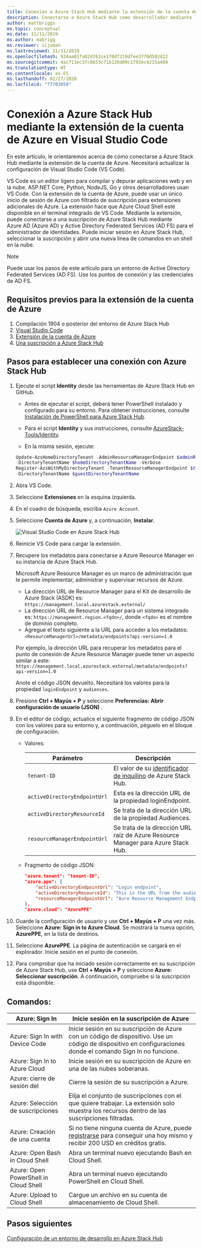 ```yaml
---
title: Conexión a Azure Stack Hub mediante la extensión de la cuenta de Azure en Visual Studio Code
description: Conectarse a Azure Stack Hub como desarrollador mediante la extensión de la cuenta de Azure en Visual Studio Code
author: mattbriggs
ms.topic: conceptual
ms.date: 11/11/2019
ms.author: mabrigg
ms.reviewer: sijuman
ms.lastreviewed: 11/11/2019
ms.openlocfilehash: 934aa01fa02d763ce170df219dfee3770d502d22
ms.sourcegitcommit: 4ac711ec37c6653c71b126d09c1f93ec4215a489
ms.translationtype: HT
ms.contentlocale: es-ES
ms.lasthandoff: 02/27/2020
ms.locfileid: "77703050"
---
```

# <a name="connect-to-azure-stack-hub-using-azure-account-extension-in-visual-studio-code"></a>Conexión a Azure Stack Hub mediante la extensión de la cuenta de Azure en Visual Studio Code

En este artículo, le orientaremos acerca de cómo conectarse a Azure Stack Hub mediante la extensión de la cuenta de Azure. Necesitará actualizar la configuración de Visual Studio Code (VS Code).

VS Code es un editor ligero para compilar y depurar aplicaciones web y en la nube. ASP.NET Core, Python, NodeJS, Go y otros desarrolladores usan VS Code. Con la extensión de la cuenta de Azure, puede usar un único inicio de sesión de Azure con filtrado de suscripción para extensiones adicionales de Azure. La extensión hace que Azure Cloud Shell esté disponible en el terminal integrado de VS Code. Mediante la extensión, puede conectarse a una suscripción de Azure Stack Hub mediante Azure AD (Azure AD) y Active Directory Federated Services (AD FS) para el administrador de identidades. Puede iniciar sesión en Azure Stack Hub, seleccionar la suscripción y abrir una nueva línea de comandos en un shell en la nube. 

> [!Note]  
> Puede usar los pasos de este artículo para un entorno de Active Directory Federated Services (AD FS). Use los puntos de conexión y las credenciales de AD FS.

## <a name="pre-requisites-for-the-azure-account-extension"></a>Requisitos previos para la extensión de la cuenta de Azure

1. Compilación 1904 o posterior del entorno de Azure Stack Hub
2. [Visual Studio Code](https://code.visualstudio.com/)
3. [Extensión de la cuenta de Azure](https://github.com/Microsoft/vscode-azure-account)
4. [Una suscripción a Azure Stack Hub](https://azure.microsoft.com/overview/azure-stack/)

## <a name="steps-to-connect-to-azure-stack-hub"></a>Pasos para establecer una conexión con Azure Stack Hub

1. Ejecute el script **Identity** desde las herramientas de Azure Stack Hub en GitHub.

    - Antes de ejecutar el script, deberá tener PowerShell instalado y configurado para su entorno. Para obtener instrucciones, consulte [Instalación de PowerShell para Azure Stack Hub](../operator/azure-stack-powershell-install.md).

    - Para el script **Identity** y sus instrucciones, consulte [AzureStack-Tools/Identity](https://aka.ms/aa6z611).

    - En la misma sesión, ejecute:

    ```powershell  
    Update-AzsHomeDirectoryTenant -AdminResourceManagerEndpoint $adminResourceManagerEndpoint `
    -DirectoryTenantName $homeDirectoryTenantName -Verbose
    Register-AzsWithMyDirectoryTenant -TenantResourceManagerEndpoint $tenantARMEndpoint `
    -DirectoryTenantName $guestDirectoryTenantName
    ```

2. Abra VS Code.

3. Seleccione **Extensiones** en la esquina izquierda.

4. En el cuadro de búsqueda, escriba `Azure Account`.

5. Seleccione **Cuenta de Azure** y, a continuación, **Instalar**.

      ![Visual Studio Code en Azure Stack Hub](media/azure-stack-dev-start-vscode-azure/image1.png)

6. Reinicie VS Code para cargar la extensión.

7. Recupere los metadatos para conectarse a Azure Resource Manager en su instancia de Azure Stack Hub. 
    
    Microsoft Azure Resource Manager es un marco de administración que le permite implementar, administrar y supervisar recursos de Azure.
    - La dirección URL de Resource Manager para el Kit de desarrollo de Azure Stack (ASDK) es: `https://management.local.azurestack.external/` 
    - La dirección URL de Resource Manager para un sistema integrado es: `https://management.region.<fqdn>/`, donde `<fqdn>` es el nombre de dominio completo.
    - Agregue el texto siguiente a la URL para acceder a los metadatos: `<ResourceManagerUrl>/metadata/endpoints?api-version=1.0`

    Por ejemplo, la dirección URL para recuperar los metadatos para el punto de conexión de Azure Resource Manager puede tener un aspecto similar a este: `https://management.local.azurestack.external/metadata/endpoints?api-version=1.0`

    Anote el código JSON devuelto. Necesitará los valores para la propiedad `loginEndpoint` y `audiences`.

8. Presione **Ctrl + Mayús + P** y seleccione **Preferencias: Abrir configuración de usuario (JSON)** .

9. En el editor de código, actualice el siguiente fragmento de código JSON con los valores para su entorno y, a continuación, péguelo en el bloque de configuración.

    - Valores:

        | Parámetro | Descripción |
        | --- | --- |
        | `tenant-ID` | El valor de su [identificador de inquilino](../operator/azure-stack-identity-overview.md) de Azure Stack Hub. |
        | `activeDirectoryEndpointUrl` | Esta es la dirección URL de la propiedad loginEndpoint. |
        | `activeDirectoryResourceId` | Se trata de la dirección URL de la propiedad Audiences.
        | `resourceManagerEndpointUrl` | Se trata de la dirección URL raíz de Azure Resource Manager para Azure Stack Hub. | 

    - Fragmento de código JSON:

      ```JSON  
      "azure.tenant": "tenant-ID",
      "azure.ppe": {
          "activeDirectoryEndpointUrl": "Login endpoint",
          "activeDirectoryResourceId": "This is the URL from the audiences property.",
          "resourceManagerEndpointUrl": "Aure Resource Management Endpoint",
      },
      "azure.cloud": "AzurePPE"
      ```

10. Guarde la configuración de usuario y use **Ctrl + Mayús + P** una vez más. Seleccione **Azure: Sign in to Azure Cloud**. Se mostrará la nueva opción, **AzurePPE**, en la lista de destinos.

11. Seleccione **AzurePPE**. La página de autenticación se cargará en el explorador. Inicie sesión en el punto de conexión.

12. Para comprobar que ha iniciado sesión correctamente en su suscripción de Azure Stack Hub, use **Ctrl + Mayús + P** y seleccione **Azure: Seleccionar suscripción**. A continuación, compruebe si la suscripción está disponible.

## <a name="commands"></a>Comandos:

| Azure: Sign In | Inicie sesión en la suscripción de Azure |
| --- | --- |
| Azure: Sign In with Device Code | Inicie sesión en su suscripción de Azure con un código de dispositivo. Use un código de dispositivo en configuraciones donde el comando Sign In no funcione. |
| Azure: Sign In to Azure Cloud | Inicie sesión en su suscripción de Azure en una de las nubes soberanas. |
| Azure: cierre de sesión del | Cierre la sesión de su suscripción a Azure. |
| Azure: Selección de suscripciones | Elija el conjunto de suscripciones con el que quiere trabajar. La extensión solo muestra los recursos dentro de las suscripciones filtradas. |
| Azure: Creación de una cuenta | Si no tiene ninguna cuenta de Azure, puede [registrarse](https://azure.microsoft.com/free/?utm_source=campaign&utm_campaign=vscode-azure-account&mktingSource=vscode-azure-account) para conseguir una hoy mismo y recibir 200 USD en créditos gratis. |
| Azure: Open Bash in Cloud Shell | Abra un terminal nuevo ejecutando Bash en Cloud Shell. |
| Azure: Open PowerShell in Cloud Shell | Abra un terminal nuevo ejecutando PowerShell en Cloud Shell. |
| Azure: Upload to Cloud Shell | Cargue un archivo en su cuenta de almacenamiento de Cloud Shell. |

## <a name="next-steps"></a>Pasos siguientes

[Configuración de un entorno de desarrollo en Azure Stack Hub](azure-stack-dev-start.md)
